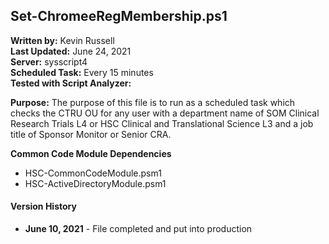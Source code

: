 ## Set-ChromeeRegMembership.ps1

**Written by:** Kevin Russell<br>
**Last Updated:** June 24, 2021<br>
**Server:** sysscript4<br>
**Scheduled Task:** Every 15 minutes<br>
**Tested with Script Analyzer:** 

**Purpose:** The purpose of this file is to run as a scheduled task which
            checks the CTRU OU for any user with a department name of SOM 
            Clinical Research Trials L4 or HSC Clinical and Translational 
            Science L3 and a job title of Sponsor Monitor or Senior CRA.

**Common Code Module Dependencies**<br>
* HSC-CommonCodeModule.psm1
* HSC-ActiveDirectoryModule.psm1

#### Version History
* **June 10, 2021** - File completed and put into production


